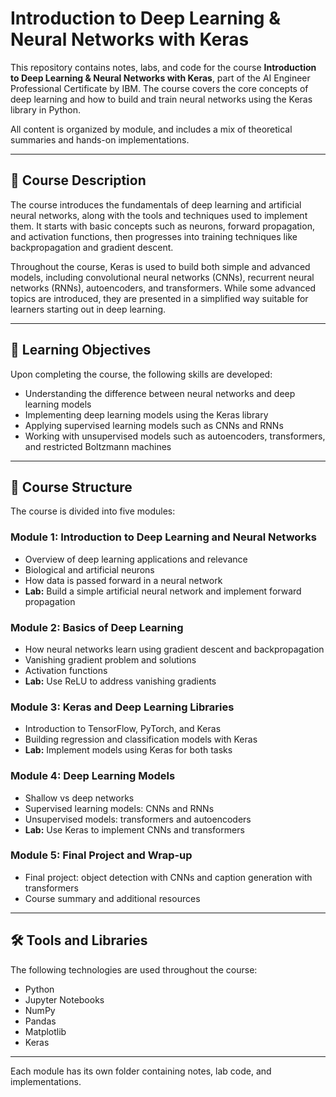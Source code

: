 # Introduction to Deep Learning & Neural Networks with Keras

This repository contains notes, labs, and code for the course **Introduction to Deep Learning & Neural Networks with Keras**, part of the AI Engineer Professional Certificate by IBM. The course covers the core concepts of deep learning and how to build and train neural networks using the Keras library in Python.

All content is organized by module, and includes a mix of theoretical summaries and hands-on implementations.

---

## 🧠 Course Description

The course introduces the fundamentals of deep learning and artificial neural networks, along with the tools and techniques used to implement them. It starts with basic concepts such as neurons, forward propagation, and activation functions, then progresses into training techniques like backpropagation and gradient descent.

Throughout the course, Keras is used to build both simple and advanced models, including convolutional neural networks (CNNs), recurrent neural networks (RNNs), autoencoders, and transformers. While some advanced topics are introduced, they are presented in a simplified way suitable for learners starting out in deep learning.

---

## 🎯 Learning Objectives

Upon completing the course, the following skills are developed:

- Understanding the difference between neural networks and deep learning models
- Implementing deep learning models using the Keras library
- Applying supervised learning models such as CNNs and RNNs
- Working with unsupervised models such as autoencoders, transformers, and restricted Boltzmann machines

---

## 🧩 Course Structure

The course is divided into five modules:

### **Module 1: Introduction to Deep Learning and Neural Networks**

- Overview of deep learning applications and relevance
- Biological and artificial neurons
- How data is passed forward in a neural network
- **Lab:** Build a simple artificial neural network and implement forward propagation

### **Module 2: Basics of Deep Learning**

- How neural networks learn using gradient descent and backpropagation
- Vanishing gradient problem and solutions
- Activation functions
- **Lab:** Use ReLU to address vanishing gradients

### **Module 3: Keras and Deep Learning Libraries**

- Introduction to TensorFlow, PyTorch, and Keras
- Building regression and classification models with Keras
- **Lab:** Implement models using Keras for both tasks

### **Module 4: Deep Learning Models**

- Shallow vs deep networks
- Supervised learning models: CNNs and RNNs
- Unsupervised models: transformers and autoencoders
- **Lab:** Use Keras to implement CNNs and transformers

### **Module 5: Final Project and Wrap-up**

- Final project: object detection with CNNs and caption generation with transformers
- Course summary and additional resources

---

## 🛠️ Tools and Libraries

The following technologies are used throughout the course:

- Python
- Jupyter Notebooks
- NumPy
- Pandas
- Matplotlib
- Keras

---

Each module has its own folder containing notes, lab code, and implementations.
